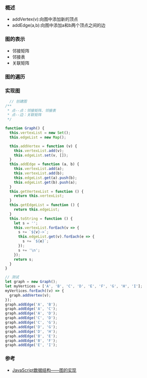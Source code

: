 
### 概述


- addVertex(v):向图中添加新的顶点
- addEdge(a,b):向图中添加a和b两个顶点之间的边

### 图的表示
- 邻接矩阵
- 邻接表
- 关联矩阵

### 图的遍历

### 实现图
```js
  // 创建图
/**
 * 点--点：邻接矩阵、邻接表
 * 点--边：关联矩阵
 */

function Graph() {
  this.vertexList = new Set();
  this.edgeList = new Map();

  this.addVertex = function (v) {
    this.vertexList.add(v);
    this.edgeList.set(v, []);
  }
  this.addEdge = function (a, b) {
    this.vertexList.add(a);
    this.vertexList.add(b);
    this.edgeList.get(a).push(b);
    this.edgeList.get(b).push(a);
  }
  this.getVertexList = function () {
    return this.vertexList;
  }
  this.getEdgeList = function () {
    return this.edgeList;
  }
  this.toString = function () {
    let s = '';
    this.vertexList.forEach(v => {
      s += `${v}->`;
      this.edgeList.get(v).forEach(e => {
        s += `${e}`;
      });
      s += '\n';
    });
    return s;
  }
}

// 测试
let graph = new Graph();
let myVertices = ['A', 'B', 'C', 'D', 'E', 'F', 'G', 'H', 'I'];
myVertices.forEach((v) => {
  graph.addVertex(v);
});
graph.addEdge('A', 'B');
graph.addEdge('A', 'C');
graph.addEdge('A', 'D');
graph.addEdge('C', 'D');
graph.addEdge('C', 'G');
graph.addEdge('D', 'G');
graph.addEdge('D', 'H');
graph.addEdge('B', 'E');
graph.addEdge('B', 'F');
graph.addEdge('E', 'I');
```

### 参考
- [JavaScript数据结构——图的实现](https://www.cnblogs.com/jaxu/p/11338294.html)
